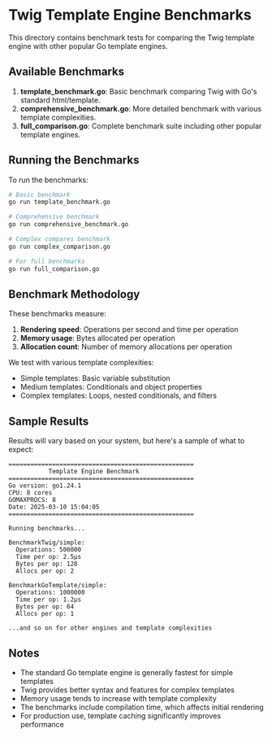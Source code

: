 # Twig Template Engine Benchmarks

This directory contains benchmark tests for comparing the Twig template engine with other popular Go template engines.

## Available Benchmarks

1. **template_benchmark.go**: Basic benchmark comparing Twig with Go's standard html/template.
2. **comprehensive_benchmark.go**: More detailed benchmark with various template complexities.
3. **full_comparison.go**: Complete benchmark suite including other popular template engines.

## Running the Benchmarks

To run the benchmarks:

```bash
# Basic benchmark
go run template_benchmark.go

# Comprehensive benchmark
go run comprehensive_benchmark.go 

# Complex compares benchmark
go run complex_comparison.go

# For full benchmarks
go run full_comparison.go
```

## Benchmark Methodology

These benchmarks measure:

1. **Rendering speed**: Operations per second and time per operation
2. **Memory usage**: Bytes allocated per operation
3. **Allocation count**: Number of memory allocations per operation

We test with various template complexities:
- Simple templates: Basic variable substitution
- Medium templates: Conditionals and object properties
- Complex templates: Loops, nested conditionals, and filters

## Sample Results

Results will vary based on your system, but here's a sample of what to expect:

```
===================================================
           Template Engine Benchmark
===================================================
Go version: go1.24.1
CPU: 8 cores
GOMAXPROCS: 8
Date: 2025-03-10 15:04:05
===================================================

Running benchmarks...

BenchmarkTwig/simple:
  Operations: 500000
  Time per op: 2.5µs
  Bytes per op: 128
  Allocs per op: 2

BenchmarkGoTemplate/simple:
  Operations: 1000000
  Time per op: 1.2µs
  Bytes per op: 64
  Allocs per op: 1

...and so on for other engines and template complexities
```

## Notes

- The standard Go template engine is generally fastest for simple templates
- Twig provides better syntax and features for complex templates
- Memory usage tends to increase with template complexity
- The benchmarks include compilation time, which affects initial rendering
- For production use, template caching significantly improves performance
